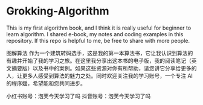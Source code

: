 # Grokking-Algorithm
This is my first algorithm book, and I think it is really useful for beginner to learn algorithm. I shared  e-book, my notes and coding examples in this repository. If this repo is helpful to me, be free to share with more people.

图解算法
作为一个建筑转码选手，这是我的第一本算法书，它让我认识到算法的有趣并开始了我的学习之旅。在这里我分享出这本书的电子版，我的阅读笔记（英文摘要版）以及书中的案例。如果这些资源对你有所帮助，请您讲它分享给更多的人，让更多人感受到算法的魅力之处。同时欢迎关注我的学习账号，一个专注 AI 的程序媛，希望能和您共同进步。

小红书账号：泡芙今天学习了吗
抖音账号：泡芙今天学习了吗
